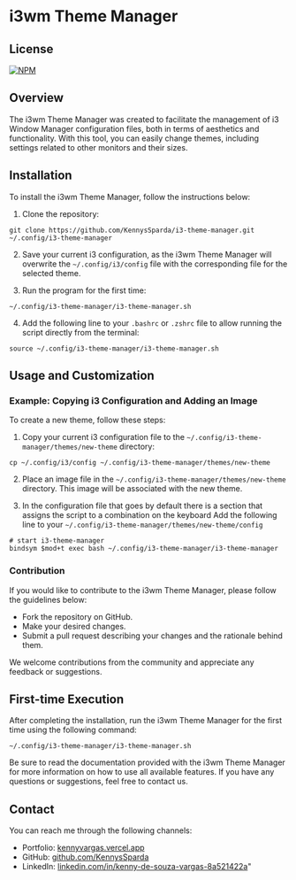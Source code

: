 # i3wm Theme Manager


## License
[![NPM](https://img.shields.io/npm/l/react)](https://github.com/KennysSparda/i3-theme-manager/blob/main/LICENSE) 

## Overview
The i3wm Theme Manager was created to facilitate the management of i3 Window Manager configuration files, both in terms of aesthetics and functionality. With this tool, you can easily change themes, including settings related to other monitors and their sizes.

## Installation
To install the i3wm Theme Manager, follow the instructions below:

1. Clone the repository:
```
git clone https://github.com/KennysSparda/i3-theme-manager.git ~/.config/i3-theme-manager
```

2. Save your current i3 configuration, as the i3wm Theme Manager will overwrite the `~/.config/i3/config` file with the corresponding file for the selected theme.

3. Run the program for the first time:
```
~/.config/i3-theme-manager/i3-theme-manager.sh
```

4. Add the following line to your `.bashrc` or `.zshrc` file to allow running the script directly from the terminal:
```
source ~/.config/i3-theme-manager/i3-theme-manager.sh
```

## Usage and Customization


### Example: Copying i3 Configuration and Adding an Image
To create a new theme, follow these steps:
1. Copy your current i3 configuration file to the `~/.config/i3-theme-manager/themes/new-theme` directory:
```
cp ~/.config/i3/config ~/.config/i3-theme-manager/themes/new-theme
```

2. Place an image file in the `~/.config/i3-theme-manager/themes/new-theme` directory. This image will be associated with the new theme.

3. In the configuration file that goes by default there is a section that assigns the script to a combination on the keyboard
Add the following line to your `~/.config/i3-theme-manager/themes/new-theme/config` 
```
# start i3-theme-manager
bindsym $mod+t exec bash ~/.config/i3-theme-manager/i3-theme-manager
```

### Contribution
If you would like to contribute to the i3wm Theme Manager, please follow the guidelines below:
- Fork the repository on GitHub.
- Make your desired changes.
- Submit a pull request describing your changes and the rationale behind them.

We welcome contributions from the community and appreciate any feedback or suggestions.

## First-time Execution
After completing the installation, run the i3wm Theme Manager for the first time using the following command:
```
~/.config/i3-theme-manager/i3-theme-manager.sh
```

Be sure to read the documentation provided with the i3wm Theme Manager for more information on how to use all available features. If you have any questions or suggestions, feel free to contact us.

## Contact
You can reach me through the following channels:

- Portfolio: [kennyvargas.vercel.app](https://kennyvargas.vercel.app)
- GitHub: [github.com/KennysSparda](https://github.com/KennysSparda)
- LinkedIn: [linkedin.com/in/kenny-de-souza-vargas-8a521422a](https://www.linkedin.com/in/kenny-de-souza-vargas-8a521422a)"

